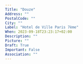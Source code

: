 ```yaml
---
Title: "Douze"
Address: ""
PostalCode: ""
City: ""
Label: "Hotel de Ville Paris 7ème"
When: 2023-09-18T23:23:17+02:00
Description: ""
Picture: ""
Draft: True
Important: False
Association: ""
---
```

